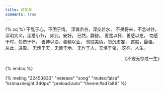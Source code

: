 ```yaml
---
title: 访友录
comments: true
---
```

{% cq %}
不乱于心，不困于情。  深谋若谷，深交若水，
不畏将来，不念过往。  深明大义，深悉小节，
如此，安好。         已然，静舒。
善宽以怀，善感以恩，  勿感于时，勿伤于怀，
善博以浪，善精以业，  勿耽美色，勿沉虚妄，
这般，最佳。         从此，进取。
无愧于天，无愧于地，
无怍于人，无惧于鬼，
这样，人生。
<p align="right">《不宠无惊过一生》</p>
{% endcq %}

{% meting "22453833" "netease" "song" "mutex:false" "listmaxheight:340px" "preload:auto" "theme:#ad7a86" %}